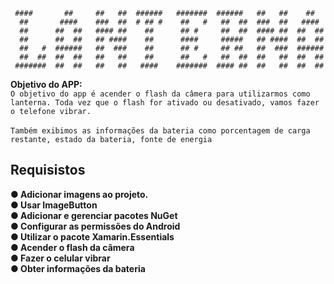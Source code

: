 ```
 ####       ##     ##   ##  ######   #######  ######   ##   ##    ##
  ##       ####    ###  ##  # ## #    ##   #   ##  ##  ###  ##   ####
  ##      ##  ##   #### ##    ##      ## #     ##  ##  #### ##  ##  ##
  ##      ##  ##   ## ####    ##      ####     #####   ## ####  ##  ##
  ##   #  ######   ##  ###    ##      ## #     ## ##   ##  ###  ######
  ##  ##  ##  ##   ##   ##    ##      ##   #   ##  ##  ##   ##  ##  ##
 #######  ##  ##   ##   ##   ####    #######  #### ##  ##   ##  ##  ##
```

<b> Objetivo do APP:</b><br>
``O objetivo do app é acender o flash da câmera para utilizarmos como lanterna. Toda vez que o flash for ativado ou desativado, vamos fazer o telefone vibrar.``<br><br>
``Também exibimos as informações da bateria como porcentagem de carga restante, estado da bateria, fonte de energia``<br>

<h2>Requisistos</h2>
<strong>● Adicionar imagens ao projeto.</strong><br>
<strong>● Usar ImageButton</strong><br>
<strong>● Adicionar e gerenciar pacotes NuGet</strong><br>
<strong>● Configurar as permissões do Android</strong><br>
<strong>● Utilizar o pacote Xamarin.Essentials</strong><br>
<strong>● Acender o flash da câmera</strong><br>
<strong>● Fazer o celular vibrar</strong><br>
<strong>● Obter informações da bateria</strong><br>
